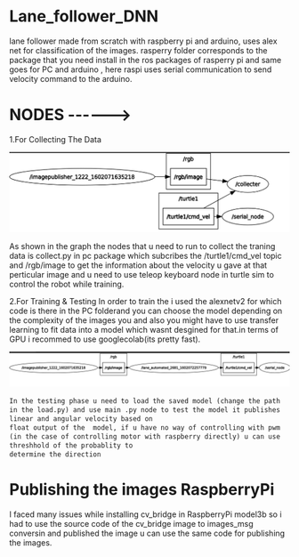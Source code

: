 # Lane_follower_DNN
lane follower made from scratch with raspberry pi and arduino, uses alex net for classification of the images.
rasperry folder corresponds to the package that you need install in the ros packages of rasperry pi and same goes for PC and arduino , here raspi uses serial communication 
to send velocity command to the arduino.
# NODES ------>
 1.For Collecting The Data
 
 ![alt text](https://github.com/guru-narayana/Lane_follower_DNN/blob/master/pictures/collecting.png)
   
   As shown in the graph the nodes that u need to run to collect the traning data is collect.py in pc package which subcribes the /turtle1/cmd_vel topic and /rgb/image to get the 
   information about the velocity u gave at that perticular image and u need to use teleop keyboard node in turtle sim to control the robot while training.
 
 
 
 2.For Training & Testing
    In order to train the i used the alexnetv2 for which code is there in the PC folderand you can choose the model depending on the complexity of the images you
    and also you might have to use transfer learning to fit data into a model which wasnt desgined for that.in terms of GPU i recommed to use googlecolab(its pretty fast). 
    
 ![alt text](https://github.com/guru-narayana/Lane_follower_DNN/blob/master/pictures/test_run.png)    
    
    
    
    In the testing phase u need to load the saved model (change the path in the load.py) and use main .py node to test the model it publishes linear and angular velocity based on 
    float output of the  model, if u have no way of controlling with pwm (in the case of controlling motor with raspberry directly) u can use threshhold of the probablity to
    determine the direction


# Publishing the images RaspberryPi
   I faced many issues while installing cv_bridge in RaspberryPi model3b so i had to use the source code of the cv_bridge image to images_msg conversin and published 
   the image u can use the same code for publishing the images.
